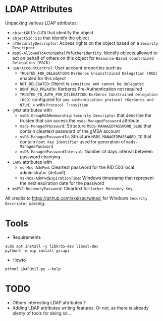 # LDAP Attributes

Unpacking various LDAP attributes:
* `objectGUID`: `GUID` that identify the object
* `objectSid`: `SID` that identify the object
* `nTSecurityDescriptor`: Access rights on the object based on a `Security Descriptor`
* `msDS-AllowedToActOnBehalfOfOtherIdentity`: Identify objects allowed to act on behalf of others on this object for `Resource-Based Constrained Delegation (RBCD)`
* `userAccountControl`: User account properties such as
  * `TRUSTED_FOR_DELEGATION`: `Kerberos Unconstrained Delegation (KUD)` enabled for this object
  * `NOT_DELEGATED`: Object is `sensitive and cannot be delegated`
  * `DONT_REQ_PREAUTH`: Kerberos Pre-Authentication not required
  * `TRUSTED_TO_AUTH_FOR_DELEGATION`: 
    `Kerberos Constrained Delegation (KCD)` configured for `any authentication protocol (Kerberos and NTLM)` = with `Protocol Transition`
* `gMSA` attributes with
  * `msDS-GroupMSAMembership`: `Security Descriptor` that describe the trustee that can access the `msds-ManagedPassword` attribute
  * `msds-ManagedPassword`: Structure `MSDS-MANAGEDPASSWORD_BLOB` that contain cleartext password of the gMSA account
  * `msDS-ManagedPasswordId`: Structure `MSDS-MANAGEDPASSWORD_ID` that contain `Root Key Identifier` used for generation of `msds-ManagedPassword`
  * `msDS-ManagedPasswordInterval`: Number of days interval between password changing
* `LAPS` attributes with
  * `ms-Mcs-AdmPwd`: Cleartext password for the RID 500 local administrator (default)
  * `ms-Mcs-AdmPwdExpirationTime`: Windows timestamp that represent the next expiration date for the password
* `msFVE-RecoveryPassword`: Cleartext `Bitlocker Recovery Key`

 All credits to <https://github.com/skelsec/winacl> for Windows `Security Descriptor` parsing.

 # Tools

 * Requirements
```
sudo apt install -y libkrb5-dev libssl-dev
python3 -m pip install gssapi
```
* Howto
```
pthon3 LDAPUtil.py --help
```

 # TODO

 * Others interesting LDAP attributes ?
 * Adding LDAP attributes writing features. Or not, as there is already plenty of tools for doing so ...
